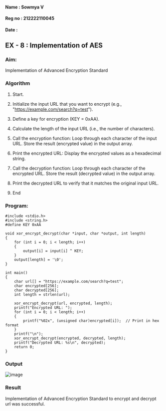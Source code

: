#### Name : Sowmya V
#### Reg no : 212222110045
#### Date : 

## EX - 8 : Implementation of AES

### Aim:
Implementation of Advanced Encryption Standard

### Algorithm

1. Start.


2. Initialize the input URL that you want to encrypt (e.g., "https://example.com/search?q=test").
3. Define a key for encryption (KEY = 0xAA).
4. Calculate the length of the input URL (i.e., the number of characters).
5. Call the encryption function:
  Loop through each character of the input URL.
  Store the result (encrypted value) in the output array.
6. Print the encrypted URL:
  Display the encrypted values as a hexadecimal string.
7. Call the decryption function:
  Loop through each character of the encrypted URL.
  Store the result (decrypted value) in the output array.
8. Print the decrypted URL to verify that it matches the original input URL.
9. End

### Program:
```
#include <stdio.h>
#include <string.h>
#define KEY 0xAA  

void xor_encrypt_decrypt(char *input, char *output, int length) 
{
    for (int i = 0; i < length; i++) 
    {
        output[i] = input[i] ^ KEY;
    }
    output[length] = '\0'; 
}

int main() 
{
    char url[] = "https://example.com/search?q=test";  
    char encrypted[256];  
    char decrypted[256];  
    int length = strlen(url);

    xor_encrypt_decrypt(url, encrypted, length);
    printf("Encrypted URL: ");
    for (int i = 0; i < length; i++) 
    {
        printf("%02x", (unsigned char)encrypted[i]);  // Print in hex format
    }
    printf("\n");
    xor_encrypt_decrypt(encrypted, decrypted, length);
    printf("Decrypted URL: %s\n", decrypted);
    return 0;
}
```
### Output

![image](https://github.com/user-attachments/assets/68fc66a1-f49f-4ec9-8155-dccb3a5d7ef8)

### Result
Implementation of Advanced Encryption Standard to encrypt and decrypt url was successful.
